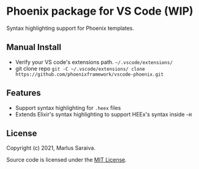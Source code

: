 # Phoenix package for VS Code (WIP)

Syntax highlighting support for Phoenix templates.

## Manual Install
  * Verify your VS code's extensions path. `~/.vscode/extensions/`
  * git clone repo `git -C ~/.vscode/extensions/ clone https://github.com/phoenixframework/vscode-phoenix.git`

## Features

  * Support syntax highlighting for `.heex` files
  * Extends Elixir's syntax highlighting to support HEEx's syntax inside `~H`

## License

Copyright (c) 2021, Marlus Saraiva.

Source code is licensed under the [MIT License](LICENSE).
